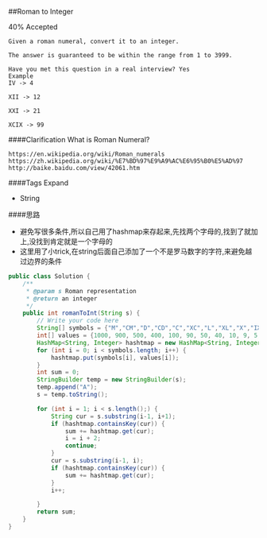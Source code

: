 ##Roman to Integer

40% Accepted

	Given a roman numeral, convert it to an integer.

	The answer is guaranteed to be within the range from 1 to 3999.

	Have you met this question in a real interview? Yes
	Example
	IV -> 4

	XII -> 12

	XXI -> 21

	XCIX -> 99

####Clarification
	What is Roman Numeral?

	https://en.wikipedia.org/wiki/Roman_numerals
	https://zh.wikipedia.org/wiki/%E7%BD%97%E9%A9%AC%E6%95%B0%E5%AD%97
	http://baike.baidu.com/view/42061.htm
####Tags Expand
- String

####思路
- 避免写很多条件,所以自己用了hashmap来存起来,先找两个字母的,找到了就加上,没找到肯定就是一个字母的
- 这里用了小trick,在string后面自己添加了一个不是罗马数字的字符,来避免越过边界的条件

```java
public class Solution {
    /**
     * @param s Roman representation
     * @return an integer
     */
    public int romanToInt(String s) {
        // Write your code here
        String[] symbols = {"M","CM","D","CD","C","XC","L","XL","X","IX","V","IV","I"};
        int[] values = {1000, 900, 500, 400, 100, 90, 50, 40, 10, 9, 5, 4, 1};
        HashMap<String, Integer> hashtmap = new HashMap<String, Integer>();
        for (int i = 0; i < symbols.length; i++) {
            hashtmap.put(symbols[i], values[i]);
        }
        int sum = 0;
        StringBuilder temp = new StringBuilder(s);
        temp.append("A");
        s = temp.toString();

        for (int i = 1; i < s.length();) {
            String cur = s.substring(i-1, i+1);
            if (hashtmap.containsKey(cur)) {
                sum += hashtmap.get(cur);
                i = i + 2;
                continue;
            }
            cur = s.substring(i-1, i);
            if (hashtmap.containsKey(cur)) {
                sum += hashtmap.get(cur);
            }
            i++;

        }
        return sum;
    }
}

```
